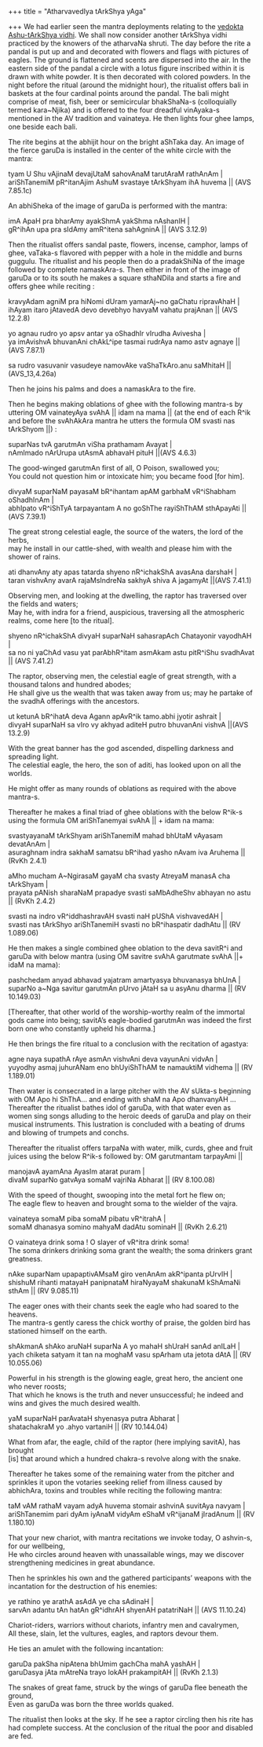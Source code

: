 +++
title = "AtharvavedIya tArkShya yAga"

+++
We had earlier seen the mantra deployments relating to the [vedokta
Ashu-tArkShya
vidhi](https://manasataramgini.wordpress.com/2007/08/19/veda-mantrokta-ashu-garuda-vidya/).
We shall now consider another tArkShya vidhi practiced by the knowers of
the atharvaNa shruti. The day before the rite a pandal is put up and and
decorated with flowers and flags with pictures of eagles. The ground is
flattened and scents are dispersed into the air. In the eastern side of
the pandal a circle with a lotus figure inscribed within it is drawn
with white powder. It is then decorated with colored powders. In the
night before the ritual (around the midnight hour), the ritualist offers
bali in baskets at the four cardinal points around the pandal. The bali
might comprise of meat, fish, beer or semicircular bhakShaNa-s
(colloquially termed kara\~Njika) and is offered to the four dreadful
vinAyaka-s mentioned in the AV tradition and vainateya. He then lights
four ghee lamps, one beside each bali.

The rite begins at the abhijit hour on the bright aShTaka day. An image
of the fierce garuDa is installed in the center of the white circle with
the mantra:

tyam U Shu vAjinaM devajUtaM sahovAnaM tarutAraM rathAnAm |  
ariShTanemiM pR^itanAjim AshuM svastaye tArkShyam ihA huvema || (AVS
7.85.1c)

An abhiSheka of the image of garuDa is performed with the mantra:

imA ApaH pra bharAmy ayakShmA yakShma nAshanIH |  
gR^ihAn upa pra sIdAmy amR^itena sahAgninA || (AVS 3.12.9)

Then the ritualist offers sandal paste, flowers, incense, camphor, lamps
of ghee, vaTaka-s flavored with pepper with a hole in the middle and
burns guggulu. The ritualist and his people then do a pradakShiNa of the
image followed by complete namaskAra-s. Then either in front of the
image of garuDa or to its south he makes a square sthaNDila and starts a
fire and offers ghee while reciting :

kravyAdam agniM pra hiNomi dUram yamarAj\~no gaChatu ripravAhaH |  
ihAyam itaro jAtavedA devo devebhyo havyaM vahatu prajAnan || (AVS
12.2.8)

yo agnau rudro yo apsv antar ya oShadhIr vIrudha Avivesha |  
ya imAvishvA bhuvanAni chAkL^ipe tasmai rudrAya namo astv agnaye || (AVS
7.87.1)

sa rudro vasuvanir vasudeye namovAke vaShaTkAro.anu saMhitaH ||
(AVS\_13,4.26a)

Then he joins his palms and does a namaskAra to the fire.

Then he begins making oblations of ghee with the following mantra-s by
uttering OM vainateyAya svAhA || idam na mama || (at the end of each
R^ik and before the svAhAkAra mantra he utters the formula OM svasti nas
tArkShyom ||) :

suparNas tvA garutmAn viSha prathamam Avayat |  
nAmImado nArUrupa utAsmA abhavaH pituH ||(AVS 4.6.3)

The good-winged garutmAn first of all, O Poison, swallowed you;  
You could not question him or intoxicate him; you became food \[for
him\].

divyaM suparNaM payasaM bR^ihantam apAM garbhaM vR^iShabham oShadhInAm
|  
abhIpato vR^iShTyA tarpayantam A no goShThe rayiShThAM sthApayAti ||(AVS
7.39.1)

The great strong celestial eagle, the source of the waters, the lord of
the herbs,  
may he install in our cattle-shed, with wealth and please him with the
shower of rains.

ati dhanvAny aty apas tatarda shyeno nR^ichakShA avasAna darshaH |  
taran vishvAny avarA rajaMsIndreNa sakhyA shiva A jagamyAt ||(AVS
7.41.1)

Observing men, and looking at the dwelling, the raptor has traversed
over the fields and waters;  
May he, with indra for a friend, auspicious, traversing all the
atmospheric realms, come here \[to the ritual\].

shyeno nR^ichakShA divyaH suparNaH sahasrapAch Chatayonir vayodhAH |  
sa no ni yaChAd vasu yat parAbhR^itam asmAkam astu pitR^iShu svadhAvat
|| (AVS 7.41.2)

The raptor, observing men, the celestial eagle of great strength, with a
thousand talons and hundred abodes;  
He shall give us the wealth that was taken away from us; may he partake
of the svadhA offerings with the ancestors.

ut ketunA bR^ihatA deva Agann apAvR^ik tamo.abhi jyotir ashrait |  
divyaH suparNaH sa vIro vy akhyad aditeH putro bhuvanAni vishvA ||(AVS
13.2.9)

With the great banner has the god ascended, dispelling darkness and
spreading light.  
The celestial eagle, the hero, the son of aditi, has looked upon on all
the worlds.

He might offer as many rounds of oblations as required with the above
mantra-s.

Thereafter he makes a final triad of ghee oblations with the below
R^ik-s using the formula OM ariShTanemyai svAhA || + idam na mama:

svastyayanaM tArkShyam ariShTanemiM mahad bhUtaM vAyasam devatAnAm |  
asuraghnam indra sakhaM samatsu bR^ihad yasho nAvam iva Aruhema || (RvKh
2.4.1)

aMho mucham A\~NgirasaM gayaM cha svasty AtreyaM manasA cha tArkShyam
|  
prayata pANish sharaNaM prapadye svasti saMbAdheShv abhayan no astu ||
(RvKh 2.4.2)

svasti na indro vR^iddhashravAH svasti naH pUShA vishvavedAH |  
svasti nas tArkShyo ariShTanemiH svasti no bR^ihaspatir dadhAtu || (RV
1.089.06)

He then makes a single combined ghee oblation to the deva savitR^i and
garuDa with below mantra (using OM savitre svAhA garutmate svAhA ||+
idaM na mama):

pashchedam anyad abhavad yajatram amartyasya bhuvanasya bhUnA |  
suparNo a\~Nga savitur garutmAn pUrvo jAtaH sa u asyAnu dharma || (RV
10.149.03)

\[Thereafter, that other world of the worship-worthy realm of the
immortal gods came into being; savitA’s eagle-bodied garutmAn was indeed
the first born one who constantly upheld his dharma.\]

He then brings the fire ritual to a conclusion with the recitation of
agastya:

agne naya supathA rAye asmAn vishvAni deva vayunAni vidvAn |  
yuyodhy asmaj juhurANam eno bhUyiShThAM te namauktiM vidhema || (RV
1.189.01)

Then water is consecrated in a large pitcher with the AV sUkta-s
beginning with OM Apo hi ShThA… and ending with shaM na Apo dhanvanyAH …
Thereafter the ritualist bathes idol of garuDa, with that water even as
women sing songs alluding to the heroic deeds of garuDa and play on
their musical instruments. This lustration is concluded with a beating
of drums and blowing of trumpets and conchs.

Thereafter the ritualist offers tarpaNa with water, milk, curds, ghee
and fruit juices using the below R^ik-s followed by: OM garutmantam
tarpayAmi ||

manojavA ayamAna AyasIm atarat puram |  
divaM suparNo gatvAya somaM vajriNa Abharat || (RV 8.100.08)

With the speed of thought, swooping into the metal fort he flew on;  
The eagle flew to heaven and brought soma to the wielder of the vajra.

vainateya somaM piba somaM pibatu vR^itrahA |  
somaM dhanasya somino mahyaM dadAtu sominaH || (RvKh 2.6.21)

O vainateya drink soma \! O slayer of vR^itra drink soma\!  
The soma drinkers drinking soma grant the wealth; the soma drinkers
grant greatness.

nAke suparNam upapaptivAMsaM giro venAnAm akR^ipanta pUrvIH |  
shishuM rihanti matayaH panipnataM hiraNyayaM shakunaM kShAmaNi sthAm ||
(RV 9.085.11)

The eager ones with their chants seek the eagle who had soared to the
heavens.  
The mantra-s gently caress the chick worthy of praise, the golden bird
has stationed himself on the earth.

shAkmanA shAko aruNaH suparNa A yo mahaH shUraH sanAd anILaH |  
yach chiketa satyam it tan na moghaM vasu spArham uta jetota dAtA || (RV
10.055.06)

Powerful in his strength is the glowing eagle, great hero, the ancient
one who never roosts;  
That which he knows is the truth and never unsuccessful; he indeed and
wins and gives the much desired wealth.

yaM suparNaH parAvataH shyenasya putra Abharat |  
shatachakraM yo .ahyo vartaniH || (RV 10.144.04)

What from afar, the eagle, child of the raptor (here implying savitA),
has brought  
\[is\] that around which a hundred chakra-s revolve along with the
snake.

Thereafter he takes some of the remaining water from the pitcher and
sprinkles it upon the votaries seeking relief from illness caused by
abhichAra, toxins and troubles while reciting the following mantra:

taM vAM rathaM vayam adyA huvema stomair ashvinA suvitAya navyam |  
ariShTanemim pari dyAm iyAnaM vidyAm eShaM vR^ijanaM jIradAnum || (RV
1.180.10)

That your new chariot, with mantra recitations we invoke today, O
ashvin-s, for our wellbeing,  
He who circles around heaven with unassailable wings, may we discover
strengthening medicines in great abundance.

Then he sprinkles his own and the gathered participants’ weapons with
the incantation for the destruction of his enemies:

ye rathino ye arathA asAdA ye cha sAdinaH |  
sarvAn adantu tAn hatAn gR^idhrAH shyenAH patatriNaH || (AVS 11.10.24)

Chariot-riders, warriors without chariots, infantry men and
cavalrymen,  
All these, slain, let the vultures, eagles, and raptors devour them.

He ties an amulet with the following incantation:

garuDa pakSha nipAtena bhUmim gachCha mahA yashAH |  
garuDasya jAta mAtreNa trayo lokAH prakampitAH || (RvKh 2.1.3)

The snakes of great fame, struck by the wings of garuDa flee beneath the
ground,  
Even as garuDa was born the three worlds quaked.

The ritualist then looks at the sky. If he see a raptor circling then
his rite has had complete success. At the conclusion of the ritual the
poor and disabled are fed.
